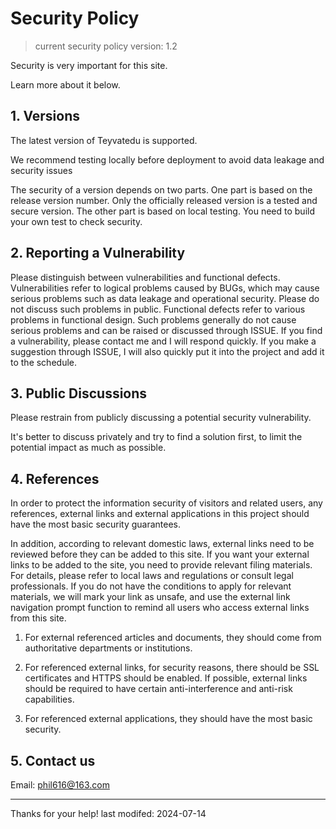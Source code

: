 
# Security Policy

> current security policy version: 1.2

Security is very important for this site.

Learn more about it below. 

## 1. Versions

The latest version of Teyvatedu is supported.

We recommend testing locally before deployment to avoid data leakage and security issues

The security of a version depends on two parts. One part is based on the release version number. Only the officially released version is a tested and secure version. The other part is based on local testing. You need to build your own test to check security.

## 2. Reporting a Vulnerability

Please distinguish between vulnerabilities and functional defects. Vulnerabilities refer to logical problems caused by BUGs, which may cause serious problems such as data leakage and operational security. Please do not discuss such problems in public. Functional defects refer to various problems in functional design. Such problems generally do not cause serious problems and can be raised or discussed through ISSUE. If you find a vulnerability, please contact me and I will respond quickly. If you make a suggestion through ISSUE, I will also quickly put it into the project and add it to the schedule.

## 3. Public Discussions

Please restrain from publicly discussing a potential security vulnerability.

It's better to discuss privately and try to find a solution first, to limit the potential impact as much as possible.

## 4. References

In order to protect the information security of visitors and related users, any references, external links and external applications in this project should have the most basic security guarantees.

In addition, according to relevant domestic laws, external links need to be reviewed before they can be added to this site. If you want your external links to be added to the site, you need to provide relevant filing materials. For details, please refer to local laws and regulations or consult legal professionals.
If you do not have the conditions to apply for relevant materials, we will mark your link as unsafe, and use the external link navigation prompt function to remind all users who access external links from this site.

1. For external referenced articles and documents, they should come from authoritative departments or institutions.

2. For referenced external links, for security reasons, there should be SSL certificates and HTTPS should be enabled. If possible, external links should be required to have certain anti-interference and anti-risk capabilities.

3. For referenced external applications, they should have the most basic security.


## 5. Contact us

Email: phil616@163.com

---

Thanks for your help!
last modifed: 2024-07-14